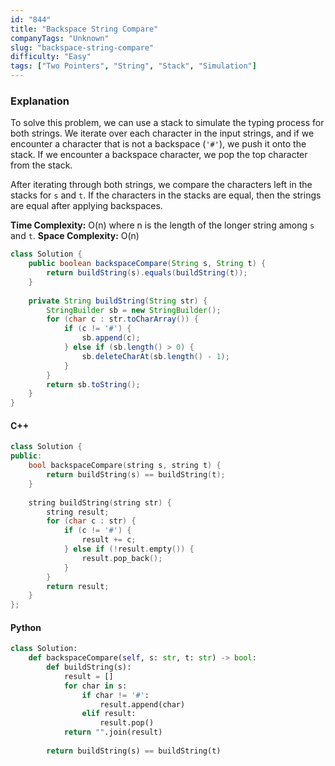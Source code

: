 ```yaml
---
id: "844"
title: "Backspace String Compare"
companyTags: "Unknown"
slug: "backspace-string-compare"
difficulty: "Easy"
tags: ["Two Pointers", "String", "Stack", "Simulation"]
---
```


### Explanation
To solve this problem, we can use a stack to simulate the typing process for both strings. We iterate over each character in the input strings, and if we encounter a character that is not a backspace (`'#'`), we push it onto the stack. If we encounter a backspace character, we pop the top character from the stack.

After iterating through both strings, we compare the characters left in the stacks for `s` and `t`. If the characters in the stacks are equal, then the strings are equal after applying backspaces.

**Time Complexity:** O(n) where n is the length of the longer string among `s` and `t`.
**Space Complexity:** O(n) 

```java
class Solution {
    public boolean backspaceCompare(String s, String t) {
        return buildString(s).equals(buildString(t));
    }
    
    private String buildString(String str) {
        StringBuilder sb = new StringBuilder();
        for (char c : str.toCharArray()) {
            if (c != '#') {
                sb.append(c);
            } else if (sb.length() > 0) {
                sb.deleteCharAt(sb.length() - 1);
            }
        }
        return sb.toString();
    }
}
```

#### C++
```cpp
class Solution {
public:
    bool backspaceCompare(string s, string t) {
        return buildString(s) == buildString(t);
    }
    
    string buildString(string str) {
        string result;
        for (char c : str) {
            if (c != '#') {
                result += c;
            } else if (!result.empty()) {
                result.pop_back();
            }
        }
        return result;
    }
};
```

#### Python
```python
class Solution:
    def backspaceCompare(self, s: str, t: str) -> bool:
        def buildString(s):
            result = []
            for char in s:
                if char != '#':
                    result.append(char)
                elif result:
                    result.pop()
            return "".join(result)
        
        return buildString(s) == buildString(t)
```
